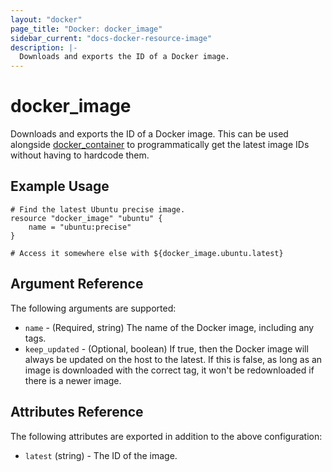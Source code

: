 ```yaml
---
layout: "docker"
page_title: "Docker: docker_image"
sidebar_current: "docs-docker-resource-image"
description: |-
  Downloads and exports the ID of a Docker image.
---
```


# docker\_image

Downloads and exports the ID of a Docker image. This can be used alongside
[docker\_container](/docs/providers/docker/r/container.html)
to programmatically get the latest image IDs without having to hardcode
them.

## Example Usage

```
# Find the latest Ubuntu precise image.
resource "docker_image" "ubuntu" {
    name = "ubuntu:precise"
}

# Access it somewhere else with ${docker_image.ubuntu.latest}
```

## Argument Reference

The following arguments are supported:

* `name` - (Required, string) The name of the Docker image, including any tags.
* `keep_updated` - (Optional, boolean) If true, then the Docker image will
  always be updated on the host to the latest. If this is false, as long as an
  image is downloaded with the correct tag, it won't be redownloaded if
  there is a newer image.

## Attributes Reference

The following attributes are exported in addition to the above configuration:

* `latest` (string) - The ID of the image.
